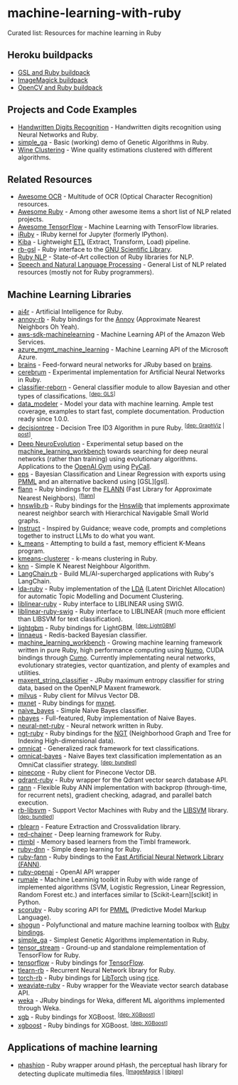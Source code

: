 # machine-learning-with-ruby

Curated list: Resources for machine learning in Ruby

## Heroku buildpacks

- [GSL and Ruby buildpack](https://github.com/tomwolfe/heroku-buildpack-gsl-ruby)
- [ImageMagick buildpack](https://github.com/mcollina/heroku-buildpack-imagemagick)
- [OpenCV and Ruby buildpack](https://github.com/lilibethdlc/heroku-buildpack-ruby-opencv)

## Projects and Code Examples

- [Handwritten Digits Recognition](https://github.com/jdrzj/handwritten-digits-recognition) - Handwritten digits recognition using Neural Networks and Ruby.
- [simple_ga](https://github.com/giuse/simple_ga) - Basic (working) demo of Genetic Algorithms in Ruby.
- [Wine Clustering](https://github.com/hexgnu/wine_clustering) - Wine quality estimations clustered with different algorithms.

## Related Resources

- [Awesome OCR](https://github.com/kba/awesome-ocr) - Multitude of OCR (Optical Character Recognition) resources.
- [Awesome Ruby](https://github.com/markets/awesome-ruby) - Among other awesome items a short list of NLP related projects.
- [Awesome TensorFlow](https://github.com/jtoy/awesome-tensorflow) - Machine Learning with TensorFlow libraries.
- [iRuby](https://github.com/SciRuby/iruby) - IRuby kernel for Jupyter (formerly IPython).
- [Kiba](https://github.com/thbar/kiba) - Lightweight [ETL](https://en.wikipedia.org/wiki/Extract,_transform,_load) (Extract, Transform, Load) pipeline.
- [rb-gsl](https://github.com/SciRuby/rb-gsl) - Ruby interface to the [GNU Scientific Library](https://www.gnu.org/software/gsl/).
- [Ruby NLP](https://github.com/diasks2/ruby-nlp) - State-of-Art collection of Ruby libraries for NLP.
- [Speech and Natural Language Processing](https://github.com/edobashira/speech-language-processing) - General List of NLP related resources (mostly not for Ruby programmers).

## Machine Learning Libraries

- [ai4r](https://github.com/SergioFierens/ai4r) - Artificial Intelligence for Ruby.
- [annoy-rb](https://github.com/yoshoku/annoy.rb) - Ruby bindings for the [Annoy](https://github.com/spotify/annoy) (Approximate Nearest Neighbors Oh Yeah).
- [aws-sdk-machinelearning](https://github.com/aws/aws-sdk-ruby) - Machine Learning API of the Amazon Web Services.
- [azure_mgmt_machine_learning](https://github.com/Azure/azure-sdk-for-ruby) - Machine Learning API of the Microsoft Azure.
- [brains](https://github.com/jedld/brains-jruby) - Feed-forward neural networks for JRuby based on [brains](https://github.com/jedld/brains).
- [cerebrum](https://github.com/irfansharif/cerebrum) - Experimental implementation for Artificial Neural Networks in Ruby.
- [classifier-reborn](https://github.com/jekyll/classifier-reborn) - General classifier module to allow Bayesian and other types of classifications. <sup>[[dep: GLS](#gls)]</sup>
- [data_modeler](https://github.com/giuse/data_modeler) - Model your data with machine learning. Ample test coverage, examples to start fast, complete documentation. Production ready since 1.0.0.
- [decisiontree](https://github.com/igrigorik/decisiontree) - Decision Tree ID3 Algorithm in pure Ruby. <sup>[[dep: GraphViz](#graphviz) | [post](https://www.igvita.com/2007/04/16/decision-tree-learning-in-ruby/)]</sup>.
- [Deep NeuroEvolution](https://github.com/giuse/DNE) - Experimental setup based on the [machine_learning_workbench](https://github.com/giuse/machine_learning_workbench) towards searching for deep neural networks (rather than training) using evolutionary algorithms. Applications to the [OpenAI Gym](https://github.com/openai/gym) using [PyCall](https://github.com/mrkn/pycall.rb).
- [eps](https://github.com/ankane/eps) - Bayesian Classification and Linear Regression with exports using [PMML](http://dmg.org/pmml/v4-3/GeneralStructure.html) and an alternative backend using [GSL][gsl].
- [flann](https://github.com/mariusmuja/flann) - Ruby bindings for the [FLANN](https://github.com/flann-lib/flann) (Fast Library for Approximate Nearest Neighbors). <sup>[[flann](#flann)]</sup>
- [hnswlib.rb](https://github.com/yoshoku/hnswlib.rb) - Ruby bindings for the [Hnswlib](https://github.com/nmslib/hnswlib) that implements approximate nearest neighbor search with Hierarchical Navigable Small World graphs.
- [Instruct](https://github.com/instruct-rb/instruct) - Inspired by Guidance; weave code, prompts and completions together to instruct LLMs to do what you want.
- [k_means](https://github.com/reddavis/K-Means) - Attempting to build a fast, memory efficient K-Means program.
- [kmeans-clusterer](https://github.com/gbuesing/kmeans-clusterer) - k-means clustering in Ruby.
- [knn](https://github.com/reddavis/knn) - Simple K Nearest Neighbour Algorithm.
- [LangChain.rb](https://github.com/andreibondarev/langchainrb) - Build ML/AI-supercharged applications with Ruby's LangChain.
- [lda-ruby](https://github.com/ealdent/lda-ruby) - Ruby implementation of the [LDA](https://en.wikipedia.org/wiki/Latent_Dirichlet_allocation) (Latent Dirichlet Allocation) for automatic Topic Modelling and Document Clustering.
- [liblinear-ruby](https://github.com/kei500/liblinear-ruby) - Ruby interface to LIBLINEAR using SWIG.
- [liblinear-ruby-swig](https://github.com/tomz/liblinear-ruby-swig) - Ruby interface to LIBLINEAR (much more efficient than LIBSVM for text classification).
- [lightgbm](https://github.com/ankane/lightgbm) - Ruby bindings for LightGBM. <sup>[[dep: LightGBM](#lightgbm)]</sup>
- [linnaeus](https://github.com/djcp/linnaeus) - Redis-backed Bayesian classifier.
- [machine_learning_workbench](https://github.com/giuse/machine_learning_workbench) - Growing machine learning framework written in pure Ruby, high performance computing using [Numo](https://github.com/ruby-numo/), CUDA bindings through [Cumo](https://github.com/sonots/cumo). Currently implementating neural networks, evolutionary strategies, vector quantization, and plenty of examples and utilities.
- [maxent_string_classifier](https://github.com/mccraigmccraig/maxent_string_classifier) - JRuby maximum entropy classifier for string data, based on the OpenNLP Maxent framework.
- [milvus](https://github.com/andreibondarev/milvus) - Ruby client for Milvus Vector DB.
- [mxnet](https://github.com/mrkn/mxnet.rb) - Ruby bindings for [mxnet](https://mxnet.apache.org/).
- [naive_bayes](https://github.com/reddavis/Naive-Bayes) - Simple Naive Bayes classifier.
- [nbayes](https://github.com/oasic/nbayes) - Full-featured, Ruby implementation of Naive Bayes.
- [neural-net-ruby](https://github.com/gbuesing/neural-net-ruby) - Neural network written in Ruby.
- [ngt-ruby](https://github.com/ankane/ngt-ruby) - Ruby bindings for the [NGT](https://github.com/yahoojapan/NGT) (Neighborhood Graph and Tree for Indexing High-dimensional data).
- [omnicat](https://github.com/mustafaturan/omnicat) - Generalized rack framework for text classifications.
- [omnicat-bayes](https://github.com/mustafaturan/omnicat-bayes) - Naive Bayes text classification implementation as an OmniCat classifier strategy. <sup>[[dep: bundled](#bundled)]</sup>
- [pinecone](https://github.com/ScotterC/pinecone) - Ruby client for Pinecone Vector DB.
- [qdrant-ruby](https://github.com/andreibondarev/qdrant-ruby) - Ruby wrapper for the Qdrant vector search database API.
- [rann](https://github.com/mikecmpbll/rann) - Flexible Ruby ANN implementation with backprop (through-time, for recurrent nets), gradient checking, adagrad, and parallel batch execution.
- [rb-libsvm](https://github.com/febeling/rb-libsvm) - Support Vector Machines with Ruby and the [LIBSVM](https://www.csie.ntu.edu.tw/~cjlin/libsvm/) library. <sup>[[dep: bundled](#bundled)]</sup>
- [rblearn](https://github.com/himkt/rblearn) - Feature Extraction and Crossvalidation library.
- [red-chainer](https://github.com/red-data-tools/red-chainer) - Deep learning framework for Ruby.
- [rtimbl](https://github.com/maspwr/rtimbl) - Memory based learners from the Timbl framework.
- [ruby-dnn](https://github.com/unagiootoro/ruby-dnn) - Simple deep learning for Ruby.
- [ruby-fann](https://github.com/tangledpath/ruby-fann) - Ruby bindings to the [Fast Artificial Neural Network Library (FANN)](http://leenissen.dk/fann/wp/).
- [ruby-openai](https://github.com/alexrudall/ruby-openai) - OpenAI API wrapper
- [rumale](https://github.com/yoshoku/rumale) - Machine Learninig toolkit in Ruby with wide range of implemented algorithms (SVM, Logistic Regression, Linear Regression, Random Forest etc.) and interfaces similar to [Scikit-Learn][scikit] in Python.
- [scoruby](https://github.com/asafschers/scoruby) - Ruby scoring API for [PMML](http://dmg.org/pmml/v4-3/GeneralStructure.html) (Predictive Model Markup Language).
- [shogun](https://github.com/shogun-toolbox/shogun) - Polyfunctional and mature machine learning toolbox with [Ruby bindings](https://github.com/shogun-toolbox/shogun/tree/develop/src/interfaces/ruby).
- [simple_ga](https://github.com/giuse/simple_ga) - Simplest Genetic Algorithms implementation in Ruby.
- [tensor_stream](https://github.com/jedld/tensor_stream) - Ground-up and standalone reimplementation of TensorFlow for Ruby.
- [tensorflow](https://github.com/somaticio/tensorflow.rb) - Ruby bindings for [TensorFlow](https://www.tensorflow.org/).
- [tlearn-rb](https://github.com/josephwilk/tlearn-rb) - Recurrent Neural Network library for Ruby.
- [torch-rb](https://github.com/ankane/torch-rb) - Ruby bindings for [LibTorch](https://github.com/pytorch/pytorch) using [rice](https://github.com/jasonroelofs/rice).
- [weaviate-ruby](https://github.com/andreibondarev/weaviate-ruby) - Ruby wrapper for the Weaviate vector search database API.
- [weka](https://github.com/paulgoetze/weka-jruby) - JRuby bindings for Weka, different ML algorithms implemented through Weka.
- [xgb](https://github.com/ankane/xgb) - Ruby bindings for XGBoost. <sup>[[dep: XGBoost](#xgboost)]</sup>
- [xgboost](https://github.com/PairOnAir/xgboost-ruby) - Ruby bindings for XGBoost. <sup>[[dep: XGBoost](#xgboost)]</sup>

## Applications of machine learning

- [phashion](https://github.com/westonplatter/phashion) - Ruby wrapper around pHash, the perceptual hash library for detecting duplicate multimedia files. <sup>[[ImageMagick](#imagemagick) | [libjpeg](#libjpeg)]</sup>
